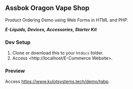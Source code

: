 ## Assbok Oragon Vape Shop

Product Ordering Demo using Web Forms in HTML and PHP.

***E-Liquids, Devices, Accessories, Starter Kit***

### Dev Setup
1. Clone or download this to your `htdocs` folder.
2. Access <http://localhost/E-Commerce Website>.

### Preview
Access <https://www.kulotsystems.tech/demo/tgbp>.
